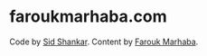 # faroukmarhaba.com
Code by [Sid Shankar](http://sidshankar.com).
Content by [Farouk Marhaba](http://faroukmarhaba.com).
